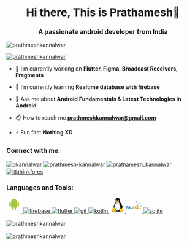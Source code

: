 <h1 align="center">Hi there, This is Prathamesh👋</h1>
<h3 align="center">A passionate android developer from India</h3>

<p align="left"> <img src="https://komarev.com/ghpvc/?username=prathmeshkannalwar&label=Profile%20views&color=0e75b6&style=flat" alt="prathmeshkannalwar" /> </p>

<p align="left"> <a href="https://github.com/ryo-ma/github-profile-trophy"><img src="https://github-profile-trophy.vercel.app/?username=prathmeshkannalwar" alt="prathmeshkannalwar" /></a> </p>

- 🔭 I’m currently working on **Flutter, Figma, Broadcast Receivers, Fragments**

- 🌱 I’m currently learning **Realtime database with firebase**

- 💬 Ask me about **Android Fundamentals & Latest Technologies in Android**

- 📫 How to reach me **prathmeshkannalwar@gmail.com**

- ⚡ Fun fact **Nothing XD**

<h3 align="left">Connect with me:</h3>
<p align="left">
<a href="https://twitter.com/pkannalwar" target="blank"><img align="center" src="https://raw.githubusercontent.com/rahuldkjain/github-profile-readme-generator/master/src/images/icons/Social/twitter.svg" alt="pkannalwar" height="30" width="40" /></a>
<a href="https://linkedin.com/in/prathmesh-kannalwar" target="blank"><img align="center" src="https://raw.githubusercontent.com/rahuldkjain/github-profile-readme-generator/master/src/images/icons/Social/linked-in-alt.svg" alt="prathmesh-kannalwar" height="30" width="40" /></a>
<a href="https://instagram.com/prathamesh_kannalwar" target="blank"><img align="center" src="https://raw.githubusercontent.com/rahuldkjain/github-profile-readme-generator/master/src/images/icons/Social/instagram.svg" alt="prathamesh_kannalwar" height="30" width="40" /></a>
<a href="https://www.youtube.com/c/@thinkforcs" target="blank"><img align="center" src="https://raw.githubusercontent.com/rahuldkjain/github-profile-readme-generator/master/src/images/icons/Social/youtube.svg" alt="@thinkforcs" height="30" width="40" /></a>
</p>

<h3 align="left">Languages and Tools:</h3>
<p align="left"> <a href="https://developer.android.com" target="_blank" rel="noreferrer"> <img src="https://raw.githubusercontent.com/devicons/devicon/master/icons/android/android-original-wordmark.svg" alt="android" width="40" height="40"/> </a> <a href="https://firebase.google.com/" target="_blank" rel="noreferrer"> <img src="https://www.vectorlogo.zone/logos/firebase/firebase-icon.svg" alt="firebase" width="40" height="40"/> </a> <a href="https://flutter.dev" target="_blank" rel="noreferrer"> <img src="https://www.vectorlogo.zone/logos/flutterio/flutterio-icon.svg" alt="flutter" width="40" height="40"/> </a> <a href="https://git-scm.com/" target="_blank" rel="noreferrer"> <img src="https://www.vectorlogo.zone/logos/git-scm/git-scm-icon.svg" alt="git" width="40" height="40"/> </a> <a href="https://kotlinlang.org" target="_blank" rel="noreferrer"> <img src="https://www.vectorlogo.zone/logos/kotlinlang/kotlinlang-icon.svg" alt="kotlin" width="40" height="40"/> </a> <a href="https://www.linux.org/" target="_blank" rel="noreferrer"> <img src="https://raw.githubusercontent.com/devicons/devicon/master/icons/linux/linux-original.svg" alt="linux" width="40" height="40"/> </a> <a href="https://www.mysql.com/" target="_blank" rel="noreferrer"> <img src="https://raw.githubusercontent.com/devicons/devicon/master/icons/mysql/mysql-original-wordmark.svg" alt="mysql" width="40" height="40"/> </a> <a href="https://www.sqlite.org/" target="_blank" rel="noreferrer"> <img src="https://www.vectorlogo.zone/logos/sqlite/sqlite-icon.svg" alt="sqlite" width="40" height="40"/> </a> </p>

<p><img align="center" src="https://github-readme-stats.vercel.app/api/top-langs?username=prathmeshkannalwar&show_icons=true&locale=en&layout=compact" alt="prathmeshkannalwar" /></p>

<p><img align="center" src="https://github-readme-streak-stats.herokuapp.com/?user=prathmeshkannalwar&" alt="prathmeshkannalwar" /></p>
